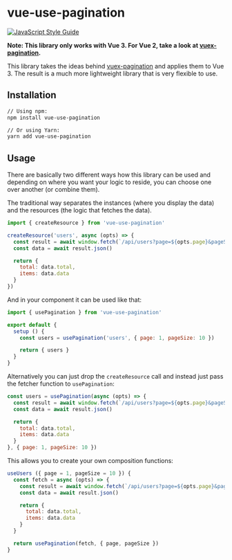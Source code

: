 # vue-use-pagination

[![JavaScript Style Guide](https://img.shields.io/badge/code_style-standard-brightgreen.svg)](https://standardjs.com)

**Note: This library only works with Vue 3. For Vue 2, take a look at [vuex-pagination](https://www.github.com/cyon/vuex-pagination).**

This library takes the ideas behind [vuex-pagination](https://www.github.com/cyon/vuex-pagination) and applies them to Vue 3. The result
is a much more lightweight library that is very flexible to use.

## Installation

```bash
// Using npm:
npm install vue-use-pagination

// Or using Yarn:
yarn add vue-use-pagination
```

## Usage

There are basically two different ways how this library can be used and depending on where you want your logic to reside, you can
choose one over another (or combine them).

The traditional way separates the instances (where you display the data) and the resources (the logic that fetches the data).

```javascript
import { createResource } from 'vue-use-pagination'

createResource('users', async (opts) => {
  const result = await window.fetch(`/api/users?page=${opts.page}&pageSize=${opts.pageSize}`)
  const data = await result.json()

  return {
    total: data.total,
    items: data.data
  }
})
```

And in your component it can be used like that:

```javascript
import { usePagination } from 'vue-use-pagination'

export default {
  setup () {
    const users = usePagination('users', { page: 1, pageSize: 10 })

    return { users }
  }
}
```

Alternatively you can just drop the `createResource` call and instead just pass the fetcher function to `usePagination`:

```javascript
const users = usePagination(async (opts) => {
  const result = await window.fetch(`/api/users?page=${opts.page}&pageSize=${opts.pageSize}`)
  const data = await result.json()

  return {
    total: data.total,
    items: data.data
  }
}, { page: 1, pageSize: 10 })
```

This allows you to create your own composition functions:

```javascript
useUsers ({ page = 1, pageSize = 10 }) {
  const fetch = async (opts) => {
    const result = await window.fetch(`/api/users?page=${opts.page}&pageSize=${opts.pageSize}`)
    const data = await result.json()

    return {
      total: data.total,
      items: data.data
    }
  }

  return usePagination(fetch, { page, pageSize })
}

